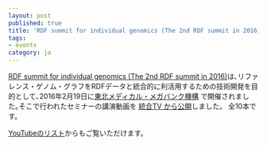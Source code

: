 ```yaml
---
layout: post
published: true
title: 'RDF summit for individual genomics (The 2nd RDF summit in 2016) の講演動画を公開しました。'
tags:
- events
category: ja
---
```

[RDF summit for individual genomics (The 2nd RDF summit in 2016)](https://github.com/dbcls/rdfsummit2)は､リファレンス・ゲノム・グラフをRDFデータと統合的に利活用するための技術開発を目的として､2016年2月19日に[東北メディカル・メガバンク機構](http://www.megabank.tohoku.ac.jp/) で開催されました｡そこで行われたセミナーの講演動画を [統合TV から公開](http://togotv.dbcls.jp/ja/?search=RDF%20summit%20for%20individual%20genomics)しました。 全10本です。

 

[YouTubeのリスト](https://www.youtube.com/playlist?list=PL0uaKHgcG00Z9_s2OR1NI8bdrEejQq43a)からもご覧いただけます。